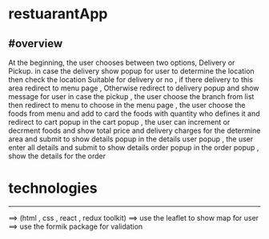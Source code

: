 # restuarantApp

#overview
---------------------------------------------------------------------------------------------------------------------------------------------
At the beginning, the user chooses between two options, Delivery or Pickup.
in case the  delivery show popup for user to determine the location then check the location Suitable for delivery or no ,
if there delivery to this area redirect to menu page 
, Otherwise redirect to delivery popup and show message for user 
in case the pickup , the user choose the branch from list then redirect to menu to choose
in the menu page , the user choose the foods from menu and add to card the foods with quantity who defines it and redirect to cart popup
in the cart popup , the user can increment or decrment foods and show total price and delivery charges for the determine area and submit to show details popup
in the details user popup , the user enter all details and submit to show details order popup
in the order popup , show the details for the order


# technologies
--------------------------------------------------------------------------------------------------------------------------------------------
==> (html , css , react , redux toolkit)
==> use the leaflet to show map for user
==> use the formik package for validation 






